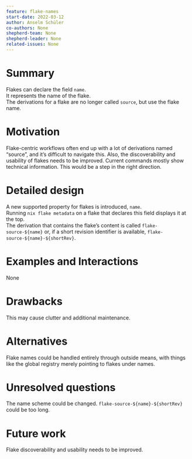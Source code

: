 ```yaml
---
feature: flake-names
start-date: 2022-03-12
author: Anselm Schüler
co-authors: None
shepherd-team: None
shepherd-leader: None
related-issues: None
---
```


# Summary
[summary]: #summary

Flakes can declare the field `name`.  
It represents the name of the flake.  
The derivations for a flake are no longer called `source`, but use the flake name.

# Motivation
[motivation]: #motivation

Flake-centric workflows often end up with a lot of derivations named “source”, and it’s difficult to navigate this.
Also, the discoverability and usability of flakes needs to be improved. Current commands mostly show technical information. This would be a step in the right direction.

# Detailed design
[design]: #detailed-design

A new supported property for flakes is introduced, `name`.  
Running `nix flake metadata` on a flake that declares this field displays it at the top.  
The derivation that contains the flake’s content is called `flake-source-${name}` or, if a short revision identifier is available, `flake-source-${name}-${shortRev}`.

# Examples and Interactions
[examples-and-interactions]: #examples-and-interactions

None

# Drawbacks
[drawbacks]: #drawbacks

This may cause clutter and additional maintenance.

# Alternatives
[alternatives]: #alternatives

Flake names could be handled entirely through outside means, with things like the global registry merely pointing to flakes under names.

# Unresolved questions
[unresolved]: #unresolved-questions

The name scheme could be changed. `flake-source-${name}-${shortRev}` could be too long.

# Future work
[future]: #future-work

Flake discoverability and usability needs to be improved.
